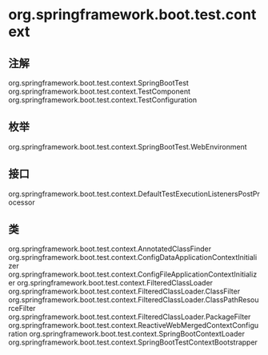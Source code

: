 # org.springframework.boot.test.context

## 注解

org.springframework.boot.test.context.SpringBootTest
org.springframework.boot.test.context.TestComponent
org.springframework.boot.test.context.TestConfiguration

## 枚举

org.springframework.boot.test.context.SpringBootTest.WebEnvironment

## 接口

org.springframework.boot.test.context.DefaultTestExecutionListenersPostProcessor

## 类

org.springframework.boot.test.context.AnnotatedClassFinder
org.springframework.boot.test.context.ConfigDataApplicationContextInitializer
org.springframework.boot.test.context.ConfigFileApplicationContextInitializer
org.springframework.boot.test.context.FilteredClassLoader
org.springframework.boot.test.context.FilteredClassLoader.ClassFilter
org.springframework.boot.test.context.FilteredClassLoader.ClassPathResourceFilter
org.springframework.boot.test.context.FilteredClassLoader.PackageFilter
org.springframework.boot.test.context.ReactiveWebMergedContextConfiguration
org.springframework.boot.test.context.SpringBootContextLoader
org.springframework.boot.test.context.SpringBootTestContextBootstrapper




